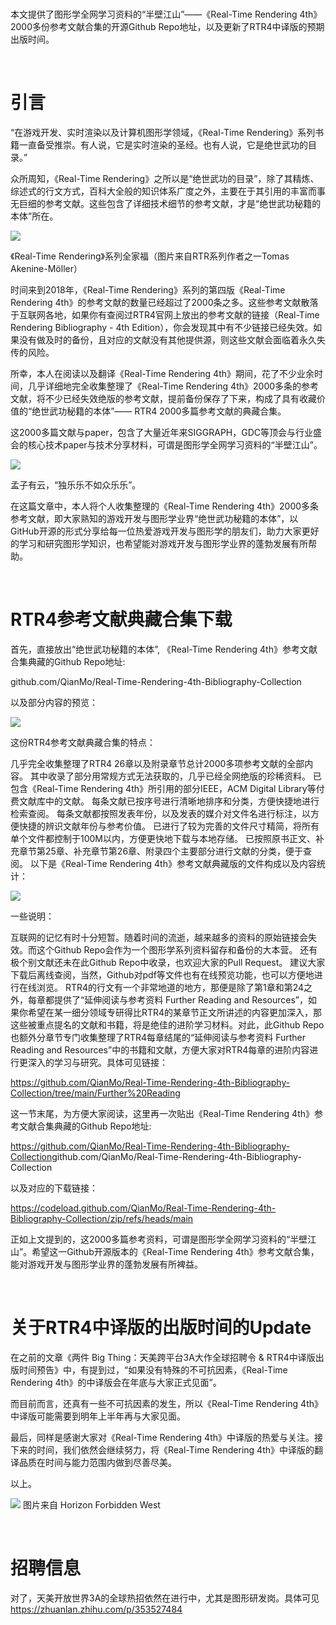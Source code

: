 

<br>

本文提供了图形学全网学习资料的“半壁江山”——《Real-Time Rendering 4th》2000多份参考文献合集的开源Github Repo地址，以及更新了RTR4中译版的预期出版时间。


<br>



# 引言


“在游戏开发、实时渲染以及计算机图形学领域，《Real-Time Rendering》系列书籍一直备受推崇。有人说，它是实时渲染的圣经。也有人说，它是绝世武功的目录。”

众所周知，《Real-Time Rendering》之所以是“绝世武功的目录”，除了其精炼、综述式的行文方式，百科大全般的知识体系广度之外，主要在于其引用的丰富而事无巨细的参考文献。这些包含了详细技术细节的参考文献，才是“绝世武功秘籍的本体”所在。

![](media/b6280fd2f691a81f61489bc03efa2eff_.jpg)

《Real-Time Rendering》系列全家福（图片来自RTR系列作者之一Tomas Akenine-Möller）


时间来到2018年，《Real-Time Rendering》系列的第四版《Real-Time Rendering 4th》的参考文献的数量已经超过了2000条之多。这些参考文献散落于互联网各地，如果你有查阅过RTR4官网上放出的参考文献的链接（Real-Time Rendering Bibliography - 4th Edition），你会发现其中有不少链接已经失效。如果没有做及时的备份，且对应的文献没有其他提供源，则这些文献会面临着永久失传的风险。

所幸，本人在阅读以及翻译《Real-Time Rendering 4th》期间，花了不少业余时间，几乎详细地完全收集整理了《Real-Time Rendering 4th》2000多条的参考文献，将不少已经失效绝版的参考文献，提前备份保存了下来，构成了具有收藏价值的“绝世武功秘籍的本体”—— RTR4 2000多篇参考文献的典藏合集。

这2000多篇文献与paper，包含了大量近年来SIGGRAPH，GDC等顶会与行业盛会的核心技术paper与技术分享材料，可谓是图形学全网学习资料的“半壁江山”。

![](media/4f4aa77da8c51387919325924faf7ed5.png)


孟子有云，“独乐乐不如众乐乐”。

在这篇文章中，本人将个人收集整理的《Real-Time Rendering 4th》2000多条参考文献，即大家熟知的游戏开发与图形学业界“绝世武功秘籍的本体”，以GitHub开源的形式分享给每一位热爱游戏开发与图形学的朋友们，助力大家更好的学习和研究图形学知识，也希望能对游戏开发与图形学业界的蓬勃发展有所帮助。




<br>



#  RTR4参考文献典藏合集下载


首先，直接放出“绝世武功秘籍的本体”, 《Real-Time Rendering 4th》参考文献合集典藏的Github Repo地址:



​github.com/QianMo/Real-Time-Rendering-4th-Bibliography-Collection

以及部分内容的预览：

![](media/RTR4.gif)


这份RTR4参考文献典藏合集的特点：

几乎完全收集整理了RTR4 26章以及附录章节总计2000多项参考文献的全部内容。
其中收录了部分用常规方式无法获取的，几乎已经全网绝版的珍稀资料。
已包含《Real-Time Rendering 4th》所引用的部分IEEE，ACM Digital Library等付费文献库中的文献。
每条文献已按序号进行清晰地排序和分类，方便快捷地进行检索查阅。
每条文献都按照发表年份，以及发表的媒介对文件名进行标注，以方便快捷的辨识文献年份与参考价值。
已进行了较为完善的文件尺寸精简，将所有单个文件都控制于100M以内，方便更快地下载与本地存储。
已按照原书正文、补充章节第25章、补充章节第26章、附录四个主要部分进行文献的分类，便于查阅。
以下是《Real-Time Rendering 4th》参考文献典藏版的文件构成以及内容统计：


![](media/01ff59e67675643568627bddaf5df0b3.png)


一些说明：

互联网的记忆有时十分短暂。随着时间的流逝，越来越多的资料的原始链接会失效。而这个Github Repo会作为一个图形学系列资料留存和备份的大本营。
还有极个别文献还未在此Github Repo中收录，也欢迎大家的Pull Request。
建议大家下载后离线查阅，当然，Github对pdf等文件也有在线预览功能，也可以方便地进行在线浏览。
RTR4的行文有一个非常地道的地方，那便是除了第1章和第24之外，每章都提供了“延伸阅读与参考资料 Further Reading and Resources”，如果你希望在某一细分领域专研得比RTR4的某章节正文所讲述的内容更加深入，那这些被重点提名的文献和书籍，将是绝佳的进阶学习材料。对此，此Github Repo也额外分章节专门收集整理了RTR4每章结尾的“延伸阅读与参考资料 Further Reading and Resources”中的书籍和文献，方便大家对RTR4每章的进阶内容进行更深入的学习与研究。具体可见链接：

https://github.com/QianMo/Real-Time-Rendering-4th-Bibliography-Collection/tree/main/Further%20Reading



这一节末尾，为方便大家阅读，这里再一次贴出《Real-Time Rendering 4th》参考文献合集典藏的Github Repo地址:


https://github.com/QianMo/Real-Time-Rendering-4th-Bibliography-Collection
​github.com/QianMo/Real-Time-Rendering-4th-Bibliography-Collection


以及对应的下载链接：

https://codeload.github.com/QianMo/Real-Time-Rendering-4th-Bibliography-Collection/zip/refs/heads/main



正如上文提到的，这2000多篇参考资料，可谓是图形学全网学习资料的“半壁江山”。希望这一Github开源版本的《Real-Time Rendering 4th》参考文献合集，能对游戏开发与图形学业界的蓬勃发展有所裨益。


<br>

# 关于RTR4中译版的出版时间的Update


在之前的文章《两件 Big Thing：天美跨平台3A大作全球招聘令 & RTR4中译版出版时间预告》中，有提到过，“如果没有特殊的不可抗因素，《Real-Time Rendering 4th》的中译版会在年底与大家正式见面”。

而目前而言，还真有一些不可抗因素的发生，所以《Real-Time Rendering 4th》中译版可能需要到明年上半年再与大家见面。

最后，同样是感谢大家对《Real-Time Rendering 4th》中译版的热爱与关注。接下来的时间，我们依然会继续努力，将《Real-Time Rendering 4th》中译版的翻译品质在时间与能力范围内做到尽善尽美。

以上。

![](media/End.jpg)
图片来自 Horizon Forbidden West



<br>

# 招聘信息

对了，天美开放世界3A的全球热招依然在进行中，尤其是图形研发岗。具体可见
https://zhuanlan.zhihu.com/p/353527484




